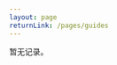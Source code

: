 ```yaml
---
layout: page
returnLink: /pages/guides
---
```


<ChildHeader>
    <template #pageTitle>常见问题集</template>
    <template #pageSubTitle>各类开发板已知问题</template>
</ChildHeader>

<div class="body_content">

暂无记录。

</div>

<ChildFooter />

<script setup>
import ChildHeader from '/components/ChildHeader.vue'
import ChildFooter from '/components/ChildFooter.vue'
</script>